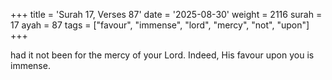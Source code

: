 +++
title = 'Surah 17, Verses 87'
date = '2025-08-30'
weight = 2116
surah = 17
ayah = 87
tags = ["favour", "immense", "lord", "mercy", "not", "upon"]
+++

had it not been for the mercy of your Lord. Indeed, His favour upon you is immense.